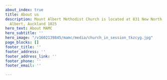 ```yaml
---
about_index: true
title: About us
description: Mount Albert Methodist Church is located at 831 New North Road, Mount
  Albert, Auckland 1025
hero_text: About MAMC
hero_subtitle: ''
hero_image: "/v1602139845/mamc/media/church_in_session_tkzcyg.jpg"
page_blocks: []
footer_title: ''
footer_address: ''
footer_address_link: ''
footer_phone: ''
footer_email: ''

---
```

<About :title="$page.frontmatter.title" :description="$page.frontmatter.description"  />